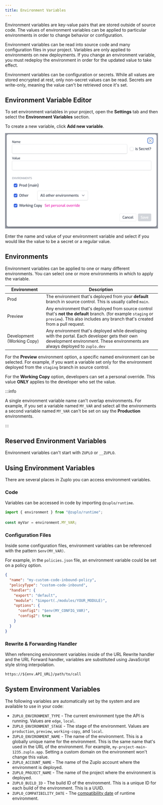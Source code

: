 ```yaml
---
title: Environment Variables
---
```


Environment variables are key-value pairs that are stored outside of source
code. The values of environment variables can be applied to particular
environments in order to change behavior or configuration.

Environment variables can be read into source code and many configuration files
in your project. Variables are only applied to environments on new deployments.
If you change an environment variable, you must redeploy the environment in
order for the updated value to take effect.

Environment variables can be configuration or secrets. While all values are
stored encrypted at rest, only non-secret values can be read. Secrets are
write-only, meaning the value can't be retrieved once it's set.

## Environment Variable Editor

To set environment variables in your project, open the **Settings** tab and then
select the **Environment Variables** section.

To create a new variable, click **Add new variable**.

![Adding a new environment variable](../../public/media/environment-variables/bec84962-0139-4371-b3fd-a30e70860169.png)

Enter the name and value of your environment variable and select if you would
like the value to be a secret or a regular value.

## Environments

Environment variables can be applied to one or many different environments. You
can select one or more environments in which to apply the variable.

| Environment                | Description                                                                                                                                                                                    |
| -------------------------- | ---------------------------------------------------------------------------------------------------------------------------------------------------------------------------------------------- |
| Prod                       | The environment that's deployed from your **default** branch in source control. This is usually called `main`.                                                                                 |
| Preview                    | Any environment that's deployed from source control that's **not the default** branch. (for example `staging` or `preview`). This also includes any branch that's created from a pull request. |
| Development (Working Copy) | Any environment that's deployed while developing with the portal. Each developer gets their own development environment. These environments are always deployed to `zuplo.dev`                 |

For the **Preview** environment option, a specific named environment can be
selected. For example, if you want a variable set only for the environment
deployed from the `staging` branch in source control.

For the **Working Copy** option, developers can set a personal override. This
value **ONLY** applies to the developer who set the value.

:::info

A single environment variable name can't overlap environments. For example, if
you set a variable named `MY_VAR` and select all the environments a second
variable named `MY_VAR` can't be set on say the **Production** environments.

:::

## Reserved Environment Variables

Environment variables can't start with `ZUPLO` or `__ZUPLO`.

## Using Environment Variables

There are several places in Zuplo you can access environment variables.

### Code

Variables can be accessed in code by importing `@zuplo/runtime`.

```ts
import { environment } from "@zuplo/runtime";

const myVar = environment.MY_VAR;
```

### Configuration Files

Inside some configuration files, environment variables can be referenced with
the pattern `$env(MY_VAR)`.

For example, in the `policies.json` file, an environment variable could be set
on a policy option.

```json
{
  "name": "my-custom-code-inbound-policy",
  "policyType": "custom-code-inbound",
  "handler": {
    "export": "default",
    "module": "$import(./modules/YOUR_MODULE)",
    "options": {
      "config1": "$env(MY_CONFIG_VAR)",
      "config2": true
    }
  }
}
```

### Rewrite & Forwarding Handler

When referencing environment variables inside of the URL Rewrite handler and the
URL Forward handler, variables are substituted using JavaScript style string
interpolation.

```txt
https://${env.API_URL}/path/to/call
```

## System Environment Variables

The following variables are automatically set by the system and are available to
use in your code:

- `ZUPLO_ENVIRONMENT_TYPE` - The current environment type the API is running.
  Values are `edge`, `local`.
- `ZUPLO_ENVIRONMENT_STAGE` - The stage of the environment. Values are
  `production`, `preview`, `working-copy`, and `local`.
- `ZUPLO_ENVIRONMENT_NAME` - The name of the environment. This is a globally
  unique name for the environment. This is the same name that's used in the URL
  of the environment. For example, `my-project-main-1235.zuplo.app`. Setting a
  custom domain on the environment won't change this value.
- `ZUPLO_ACCOUNT_NAME` - The name of the Zuplo account where the environment is
  deployed.
- `ZUPLO_PROJECT_NAME` - The name of the project where the environment is
  deployed.
- `ZUPLO_BUILD_ID` - The build ID of the environment. This is a unique ID for
  each build of the environment. This is a UUID.
- `ZUPLO_COMPATIBILITY_DATE` - The
  [compatibility date](../programmable-api/compatibility-dates.md) of runtime environment.
